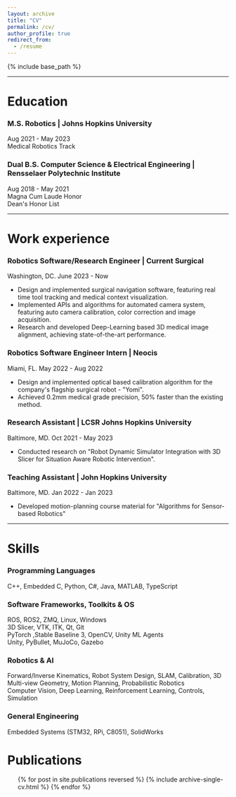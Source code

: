 ```yaml
---
layout: archive
title: "CV"
permalink: /cv/
author_profile: true
redirect_from:
  - /resume
---
```


{% include base_path %}

---

Education
======

### M.S. Robotics | Johns Hopkins University
Aug 2021 - May 2023\
Medical Robotics Track

### Dual B.S. Computer Science & Electrical Engineering | Rensselaer Polytechnic Institute
Aug 2018 - May 2021\
Magna Cum Laude Honor\
Dean's Honor List

---

Work experience
======
### Robotics Software/Research Engineer | Current Surgical
Washington, DC.  June 2023 - Now
- Design and implemented surgical navigation software, featuring real time tool tracking and medical context visualization.
- Implemented APIs and algorithms for automated camera system, featuring auto camera calibration, color correction and image acquisition.
- Research and developed Deep-Learning based 3D medical image alignment, achieving state-of-the-art performance.

### Robotics Software Engineer Intern | Neocis
Miami, FL. May 2022 - Aug 2022
- Design and implemented optical based calibration algorithm for the company's flagship surgical robot - "Yomi".
- Achieved 0.2mm medical grade precision, 50% faster than the existing method.

### Research Assistant | LCSR Johns Hopkins University 
Baltimore, MD. Oct 2021 - May 2023
- Conducted research on "Robot Dynamic Simulator Integration with 3D Slicer for Situation Aware Robotic Intervention".

### Teaching Assistant | John Hopkins University
Baltimore, MD. Jan 2022 - Jan 2023
- Developed motion-planning course material for "Algorithms for Sensor-based Robotics"

---
  
Skills
======
### Programming Languages
C++, Embedded C, Python, C#, Java, MATLAB, TypeScript

### Software Frameworks, Toolkits & OS
ROS, ROS2, ZMQ, Linux, Windows\
3D Slicer, VTK, ITK, Qt, Git\
PyTorch ,Stable Baseline 3, OpenCV, Unity ML Agents\
Unity, PyBullet, MuJoCo, Gazebo

### Robotics & AI
Forward/Inverse Kinematics, Robot System Design, SLAM, Calibration, 3D Multi-view Geometry, Motion Planning, Probabilistic Robotics\
Computer Vision, Deep Learning, Reinforcement Learning, Controls, Simulation

### General Engineering
Embedded Systems (STM32, RPi, C8051), SolidWorks




Publications
======
  <ul>{% for post in site.publications reversed %}
    {% include archive-single-cv.html %}
  {% endfor %}</ul>
  
  
  

